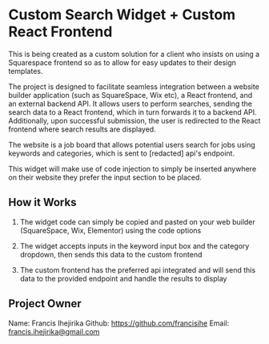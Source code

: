 # Custom Search Widget + Custom React Frontend

This is being created as a custom solution for a client who insists on using a Squarespace frontend so as to allow for easy updates to their design templates.

The project is designed to facilitate seamless integration between a website builder application (such as SquareSpace, Wix etc), a React frontend, and an external backend API. It allows users to perform searches, sending the search data to a React frontend, which in turn forwards it to a backend API. Additionally, upon successful submission, the user is redirected to the React frontend where search results are displayed.

The website is a job board that allows potential users search for jobs using keywords and categories, which is sent to [redacted] api's endpoint.

This widget will make use of code injection to simply be inserted anywhere on their website they prefer the input section to be placed. 

## How it Works

1. The widget code can simply be copied and pasted on your web builder (SquareSpace, Wix, Elementor) using the code options

2. The widget accepts inputs in the keyword input box and the category dropdown, then sends this data to the custom frontend

3. The custom frontend has the preferred api integrated and will send this data to the provided endpoint and handle the results to display


## Project Owner
Name: Francis Ihejirika
Github: https://github.com/francisihe
Email: francis.ihejirika@gmail.com